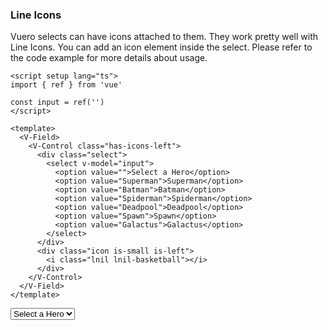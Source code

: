 ### Line Icons

Vuero selects can have icons attached to them. They work pretty well with
Line Icons. You can add an icon element inside the select.
Please refer to the code example for more details about usage.

<!--code-->

```vue
<script setup lang="ts">
import { ref } from 'vue'

const input = ref('')
</script>

<template>
  <V-Field>
    <V-Control class="has-icons-left">
      <div class="select">
        <select v-model="input">
          <option value="">Select a Hero</option>
          <option value="Superman">Superman</option>
          <option value="Batman">Batman</option>
          <option value="Spiderman">Spiderman</option>
          <option value="Deadpool">Deadpool</option>
          <option value="Spawn">Spawn</option>
          <option value="Galactus">Galactus</option>
        </select>
      </div>
      <div class="icon is-small is-left">
        <i class="lnil lnil-basketball"></i>
      </div>
    </V-Control>
  </V-Field>
</template>
```

<!--/code-->

<!--example-->

<V-Field>
    <V-Control class="has-icons-left">
        <div class="select">
            <select>
                <option>Select a Hero</option>
                <option>Superman</option>
                <option>Batman</option>
                <option>Spiderman</option>
                <option>Deadpool</option>
                <option>Spawn</option>
                <option>Galactus</option>
            </select>
        </div>
        <div class="icon is-small is-left">
            <i class="lnil lnil-basketball"></i>
        </div>
    </V-Control>
</V-Field>

<!--/example-->

